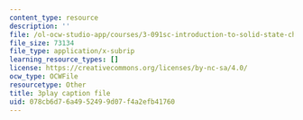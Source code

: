 ```yaml
---
content_type: resource
description: ''
file: /ol-ocw-studio-app/courses/3-091sc-introduction-to-solid-state-chemistry-fall-2010/078cb6d76a4952499d07f4a2efb41760_up3zP2z81SE.vtt
file_size: 73134
file_type: application/x-subrip
learning_resource_types: []
license: https://creativecommons.org/licenses/by-nc-sa/4.0/
ocw_type: OCWFile
resourcetype: Other
title: 3play caption file
uid: 078cb6d7-6a49-5249-9d07-f4a2efb41760
---
```

